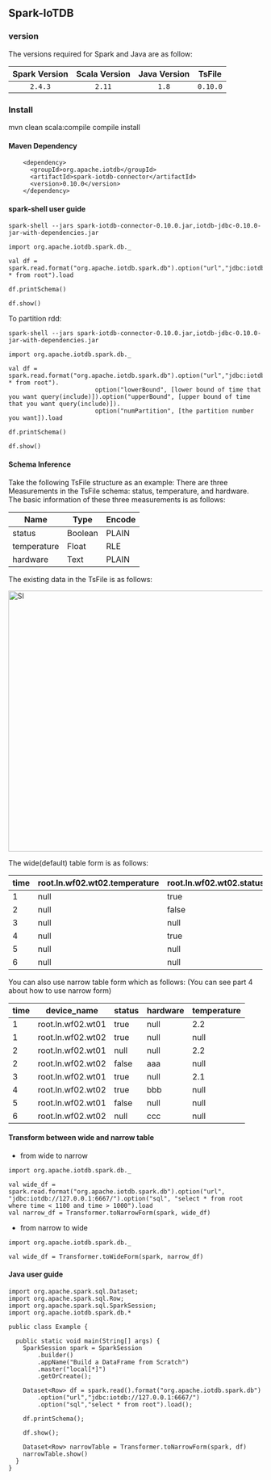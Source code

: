 <!--

    Licensed to the Apache Software Foundation (ASF) under one
    or more contributor license agreements.  See the NOTICE file
    distributed with this work for additional information
    regarding copyright ownership.  The ASF licenses this file
    to you under the Apache License, Version 2.0 (the
    "License"); you may not use this file except in compliance
    with the License.  You may obtain a copy of the License at
    
        http://www.apache.org/licenses/LICENSE-2.0
    
    Unless required by applicable law or agreed to in writing,
    software distributed under the License is distributed on an
    "AS IS" BASIS, WITHOUT WARRANTIES OR CONDITIONS OF ANY
    KIND, either express or implied.  See the License for the
    specific language governing permissions and limitations
    under the License.

-->
## Spark-IoTDB
### version

The versions required for Spark and Java are as follow:

| Spark Version | Scala Version | Java Version | TsFile |
| :-------------: | :-------------: | :------------: |:------------: |
| `2.4.3`        | `2.11`        | `1.8`        | `0.10.0`|


### Install
mvn clean scala:compile compile install


#### Maven Dependency

```
    <dependency>
      <groupId>org.apache.iotdb</groupId>
      <artifactId>spark-iotdb-connector</artifactId>
      <version>0.10.0</version>
    </dependency>
```


#### spark-shell user guide

```
spark-shell --jars spark-iotdb-connector-0.10.0.jar,iotdb-jdbc-0.10.0-jar-with-dependencies.jar

import org.apache.iotdb.spark.db._

val df = spark.read.format("org.apache.iotdb.spark.db").option("url","jdbc:iotdb://127.0.0.1:6667/").option("sql","select * from root").load

df.printSchema()

df.show()
```

To partition rdd:

```
spark-shell --jars spark-iotdb-connector-0.10.0.jar,iotdb-jdbc-0.10.0-jar-with-dependencies.jar

import org.apache.iotdb.spark.db._

val df = spark.read.format("org.apache.iotdb.spark.db").option("url","jdbc:iotdb://127.0.0.1:6667/").option("sql","select * from root").
                        option("lowerBound", [lower bound of time that you want query(include)]).option("upperBound", [upper bound of time that you want query(include)]).
                        option("numPartition", [the partition number you want]).load

df.printSchema()

df.show()
```

#### Schema Inference

Take the following TsFile structure as an example: There are three Measurements in the TsFile schema: status, temperature, and hardware. The basic information of these three measurements is as follows:

|Name|Type|Encode|
|---|---|---|
|status|Boolean|PLAIN|
|temperature|Float|RLE|
|hardware|Text|PLAIN|

The existing data in the TsFile is as follows:

<img width="517" alt="SI " src="https://user-images.githubusercontent.com/69114052/98197835-99a64980-1f62-11eb-84af-8301b8a6aad5.png">

The wide(default) table form is as follows:

| time | root.ln.wf02.wt02.temperature | root.ln.wf02.wt02.status | root.ln.wf02.wt02.hardware | root.ln.wf01.wt01.temperature | root.ln.wf01.wt01.status | root.ln.wf01.wt01.hardware |
|------|-------------------------------|--------------------------|----------------------------|-------------------------------|--------------------------|----------------------------|
|    1 | null                          | true                     | null                       | 2.2                           | true                     | null                       |
|    2 | null                          | false                    | aaa                        | 2.2                           | null                     | null                       |
|    3 | null                          | null                     | null                       | 2.1                           | true                     | null                       |
|    4 | null                          | true                     | bbb                        | null                          | null                     | null                       |
|    5 | null                          | null                     | null                       | null                          | false                    | null                       |
|    6 | null                          | null                     | ccc                        | null                          | null                     | null                       |

You can also use narrow table form which as follows: (You can see part 4 about how to use narrow form)

| time | device_name                   | status                   | hardware                   | temperature |
|------|-------------------------------|--------------------------|----------------------------|-------------------------------|
|    1 | root.ln.wf02.wt01             | true                     | null                       | 2.2                           |
|    1 | root.ln.wf02.wt02             | true                     | null                       | null                          |
|    2 | root.ln.wf02.wt01             | null                     | null                       | 2.2                          |
|    2 | root.ln.wf02.wt02             | false                    | aaa                        | null                           |
|    3 | root.ln.wf02.wt01             | true                     | null                       | 2.1                           |
|    4 | root.ln.wf02.wt02             | true                     | bbb                        | null                          |
|    5 | root.ln.wf02.wt01             | false                    | null                       | null                          |
|    6 | root.ln.wf02.wt02             | null                     | ccc                        | null                          |

#### Transform between wide and narrow table

* from wide to narrow

```
import org.apache.iotdb.spark.db._

val wide_df = spark.read.format("org.apache.iotdb.spark.db").option("url", "jdbc:iotdb://127.0.0.1:6667/").option("sql", "select * from root where time < 1100 and time > 1000").load
val narrow_df = Transformer.toNarrowForm(spark, wide_df)
```

* from narrow to wide

```
import org.apache.iotdb.spark.db._

val wide_df = Transformer.toWideForm(spark, narrow_df)
```

#### Java user guide

```
import org.apache.spark.sql.Dataset;
import org.apache.spark.sql.Row;
import org.apache.spark.sql.SparkSession;
import org.apache.iotdb.spark.db.*

public class Example {

  public static void main(String[] args) {
    SparkSession spark = SparkSession
        .builder()
        .appName("Build a DataFrame from Scratch")
        .master("local[*]")
        .getOrCreate();

    Dataset<Row> df = spark.read().format("org.apache.iotdb.spark.db")
        .option("url","jdbc:iotdb://127.0.0.1:6667/")
        .option("sql","select * from root").load();

    df.printSchema();

    df.show();
    
    Dataset<Row> narrowTable = Transformer.toNarrowForm(spark, df)
    narrowTable.show()
  }
}
```

